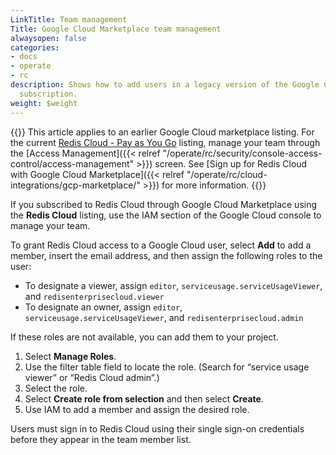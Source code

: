 ```yaml
---
LinkTitle: Team management
Title: Google Cloud Marketplace team management
alwaysopen: false
categories:
- docs
- operate
- rc
description: Shows how to add users in a legacy version of the Google Cloud Marketplace
  subscription.
weight: $weight
---
```


{{<banner-article bannerColor="#fff8dc">}}
This article applies to an earlier Google Cloud marketplace listing. For the current [Redis Cloud - Pay as You Go](https://console.cloud.google.com/marketplace/product/redis-marketplace-isaas/redis-enterprise-cloud-flexible-plan) listing, manage your team through the [Access Management]({{< relref "/operate/rc/security/console-access-control/access-management" >}}) screen. See [Sign up for Redis Cloud with Google Cloud Marketplace]({{< relref "/operate/rc/cloud-integrations/gcp-marketplace/" >}}) for more information.
{{</banner-article>}}

If you subscribed to Redis Cloud through Google Cloud Marketplace using the **Redis Cloud** listing, use the IAM section of the Google Cloud console to manage your team.

To grant Redis Cloud access to a Google Cloud user, select **Add** to add a member, insert the email address, and then assign the following roles to the user:
- To designate a viewer, assign `editor`, `serviceusage.serviceUsageViewer`, and `redisenterprisecloud.viewer`
- To designate an owner, assign `editor`, `serviceusage.serviceUsageViewer`, and `redisenterprisecloud.admin`


If these roles are not available, you can add them to your project.

1. Select **Manage Roles**.
2. Use the filter table field to locate the role. (Search for “service usage viewer” or “Redis Cloud admin”.)
3. Select the role.
4. Select **Create role from selection** and then select **Create**.
5. Use IAM to add a member and assign the desired role.

Users must sign in to Redis Cloud using their single sign-on credentials before they appear in the team member list.
